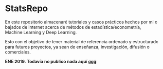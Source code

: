 # StatsRepo

En este repositorio almacenaré tutoriales y casos prácticos hechos por mi o bajados de internet acerca de métodos de estadística/econometría, Machine Learning y Deep Learning. 

Esto con el objetivo de tener material de referencia ordenado y estructurado para futuros proyectos, ya sean de enseñanza, investigación, difusión o comerciales. 

**ENE 2019. Todavía no publico nada aquí ggg**
